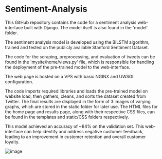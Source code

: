 # Sentiment-Analysis

This GitHub repository contains the code for a sentiment analysis web-interface built with Django. The model itself is also found in the 'model' folder. 

The sentiment analysis model is developed using the BiLSTM algorithm, trained and tested on the publicly available Stanford Sentiment Dataset.

The code for the scraping, preprocessing, and evaluation of tweets can be found in the 'mysite/home/views.py' file, which is responsible for handling the deployment of the pre-trained model to the web-interface. 

The web page is hosted on a VPS with basic NGINX and UWSGI configuration.

The code imports required libraries and loads the pre-trained model on website load, then gathers, cleans, and sorts the dataset created from Twitter. The final results are displayed in the form of 3 images of varying graphs, which are stored in the static folder for later use. The HTML files for the home page and results page, along with their respective CSS files, can be found in the templates and static/CSS folders respectively. 

This model achieved an accuracy of ~84% on the validation set. This web-interface can help identify and address negative customer feedback, leading to an improvement in customer retention and overall customer loyalty.

![image](https://user-images.githubusercontent.com/65257805/222081438-11e0cc2b-942c-44dd-8c03-f9b46f66faf5.png)
